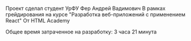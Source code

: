 Проект сделал студент УрФУ
Фер Андрей Вадимович
В рамках грейдирования на курсе "Разработка веб-приложений с применением React"
От HTML Academy

Общее время затраченное на разработку: 3 часа 21 минута